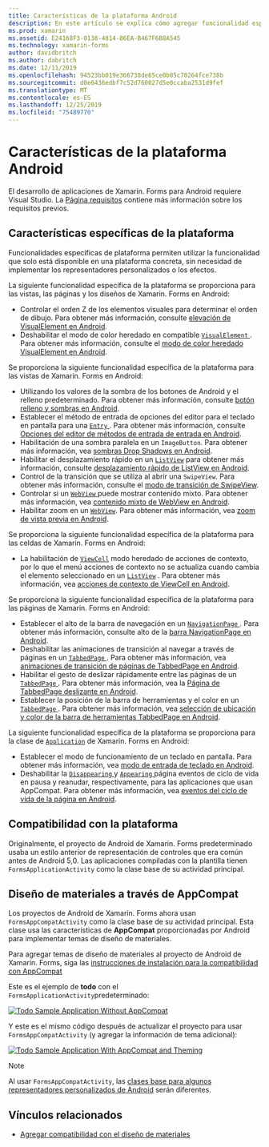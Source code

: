 ```yaml
---
title: Características de la plataforma Android
description: En este artículo se explica cómo agregar funcionalidad específica de Android a las aplicaciones de Xamarin. Forms.
ms.prod: xamarin
ms.assetid: E24168F3-0138-4814-86EA-B467F6B8A545
ms.technology: xamarin-forms
author: davidbritch
ms.author: dabritch
ms.date: 12/11/2019
ms.openlocfilehash: 94523bb019e366738de65ce0b05c70264fce738b
ms.sourcegitcommit: d0e6436edbf7c52d760027d5e0ccaba2531d9fef
ms.translationtype: MT
ms.contentlocale: es-ES
ms.lasthandoff: 12/25/2019
ms.locfileid: "75489770"
---
```

# <a name="android-platform-features"></a>Características de la plataforma Android

El desarrollo de aplicaciones de Xamarin. Forms para Android requiere Visual Studio. La [Página requisitos](~/get-started/requirements.md) contiene más información sobre los requisitos previos.

## <a name="platform-specifics"></a>Características específicas de la plataforma

Funcionalidades específicas de plataforma permiten utilizar la funcionalidad que solo está disponible en una plataforma concreta, sin necesidad de implementar los representadores personalizados o los efectos.

La siguiente funcionalidad específica de la plataforma se proporciona para las vistas, las páginas y los diseños de Xamarin. Forms en Android:

- Controlar el orden Z de los elementos visuales para determinar el orden de dibujo. Para obtener más información, consulte [elevación de VisualElement en Android](visualelement-elevation.md).
- Deshabilitar el modo de color heredado en compatible [ `VisualElement` ](xref:Xamarin.Forms.VisualElement). Para obtener más información, consulte el [modo de color heredado VisualElement en Android](legacy-color-mode.md).

Se proporciona la siguiente funcionalidad específica de la plataforma para las vistas de Xamarin. Forms en Android:

- Utilizando los valores de la sombra de los botones de Android y el relleno predeterminado. Para obtener más información, consulte [botón relleno y sombras en Android](button-padding-shadow.md).
- Establecer el método de entrada de opciones del editor para el teclado en pantalla para una [ `Entry` ](xref:Xamarin.Forms.Entry). Para obtener más información, consulte [Opciones del editor de métodos de entrada de entrada en Android](entry-ime-options.md).
- Habilitación de una sombra paralela en un `ImageButton`. Para obtener más información, vea [sombras Drop Shadows en Android](imagebutton-drop-shadow.md).
- Habilitar el desplazamiento rápido en un [`ListView`](xref:Xamarin.Forms.ListView) para obtener más información, consulte [desplazamiento rápido de ListView en Android](listview-fast-scrolling.md).
- Control de la transición que se utiliza al abrir una `SwipeView`. Para obtener más información, consulte el [modo de transición de SwipeView](swipeview-swipetransitionmode.md).
- Controlar si un [ `WebView` ](xref:Xamarin.Forms.WebView) puede mostrar contenido mixto. Para obtener más información, vea [contenido mixto de WebView en Android](webview-mixed-content.md).
- Habilitar zoom en un [`WebView`](xref:Xamarin.Forms.WebView). Para obtener más información, vea [zoom de vista previa en Android](webview-zoom-controls.md).

Se proporciona la siguiente funcionalidad específica de la plataforma para las celdas de Xamarin. Forms en Android:

- La habilitación de [`ViewCell`](xref:Xamarin.Forms.ViewCell) modo heredado de acciones de contexto, por lo que el menú acciones de contexto no se actualiza cuando cambia el elemento seleccionado en un [`ListView`](xref:Xamarin.Forms.ListView) . Para obtener más información, vea [acciones de contexto de ViewCell en Android](viewcell-context-actions.md).

Se proporciona la siguiente funcionalidad específica de la plataforma para las páginas de Xamarin. Forms en Android:

- Establecer el alto de la barra de navegación en un [ `NavigationPage` ](xref:Xamarin.Forms.NavigationPage). Para obtener más información, consulte alto de la [barra NavigationPage en Android](navigationpage-bar-height.md).
- Deshabilitar las animaciones de transición al navegar a través de páginas en un [ `TabbedPage` ](xref:Xamarin.Forms.TabbedPage). Para obtener más información, vea [animaciones de transición de páginas de TabbedPage en Android](tabbedpage-transition-animations.md).
- Habilitar el gesto de deslizar rápidamente entre las páginas de un [ `TabbedPage` ](xref:Xamarin.Forms.TabbedPage). Para obtener más información, vea la [Página de TabbedPage deslizante en Android](tabbedpage-page-swiping.md).
- Establecer la posición de la barra de herramientas y el color en un [ `TabbedPage` ](xref:Xamarin.Forms.TabbedPage). Para obtener más información, vea [selección de ubicación y color de la barra de herramientas TabbedPage en Android](tabbedpage-toolbar-placement-color.md).

La siguiente funcionalidad específica de la plataforma se proporciona para la clase de [`Application`](xref:Xamarin.Forms.Application) de Xamarin. Forms en Android:

- Establecer el modo de funcionamiento de un teclado en pantalla. Para obtener más información, vea [modo de entrada de teclado en Android](soft-keyboard-input-mode.md).
- Deshabilitar la [ `Disappearing` ](xref:Xamarin.Forms.Page.Appearing) y [ `Appearing` ](xref:Xamarin.Forms.Page.Appearing) página eventos de ciclo de vida en pausa y reanudar, respectivamente, para las aplicaciones que usan AppCompat. Para obtener más información, vea [eventos del ciclo de vida de la página en Android](page-lifecycle-events.md).

## <a name="platform-support"></a>Compatibilidad con la plataforma

Originalmente, el proyecto de Android de Xamarin. Forms predeterminado usaba un estilo anterior de representación de controles que era común antes de Android 5,0. Las aplicaciones compiladas con la plantilla tienen `FormsApplicationActivity` como la clase base de su actividad principal.

## <a name="material-design-via-appcompat"></a>Diseño de materiales a través de AppCompat

Los proyectos de Android de Xamarin. Forms ahora usan `FormsAppCompatActivity` como la clase base de su actividad principal. Esta clase usa las características de **AppCompat** proporcionadas por Android para implementar temas de diseño de materiales.

Para agregar temas de diseño de materiales al proyecto de Android de Xamarin. Forms, siga las [instrucciones de instalación para la compatibilidad con AppCompat](appcompat-material-design.md)

Este es el ejemplo de **todo** con el `FormsApplicationActivity`predeterminado:

[![](images/before-appcompat-sml.png "Todo Sample Application Without AppCompat")](images/before-appcompat.png#lightbox "Todo Sample Application Without AppCompat")

Y este es el mismo código después de actualizar el proyecto para usar `FormsAppCompatActivity` (y agregar la información de tema adicional):

[![](images/post-appcompat-sml.png "Todo Sample Application With AppCompat and Theming")](images/post-appcompat.png#lightbox "Todo Sample Application With AppCompat and Theming")

> [!NOTE]
> Al usar `FormsAppCompatActivity`, las [clases base para algunos representadores personalizados de Android](~/xamarin-forms/app-fundamentals/custom-renderer/renderers.md) serán diferentes.

## <a name="related-links"></a>Vínculos relacionados

- [Agregar compatibilidad con el diseño de materiales](appcompat-material-design.md)
